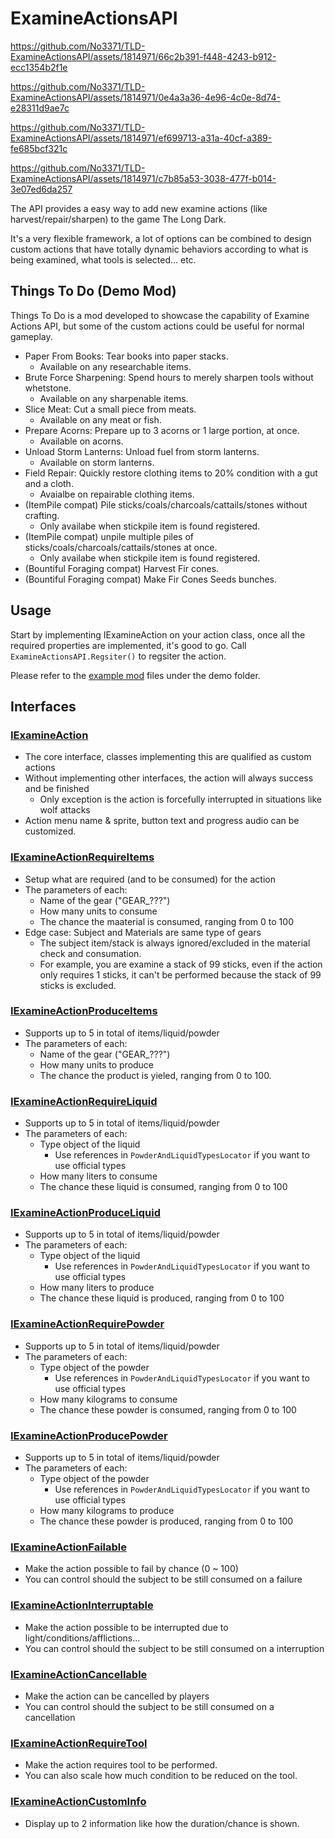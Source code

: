 # ExamineActionsAPI

https://github.com/No3371/TLD-ExamineActionsAPI/assets/1814971/66c2b391-f448-4243-b912-ecc1354b2f1e

https://github.com/No3371/TLD-ExamineActionsAPI/assets/1814971/0e4a3a36-4e96-4c0e-8d74-e28311d9ae7c

https://github.com/No3371/TLD-ExamineActionsAPI/assets/1814971/ef699713-a31a-40cf-a389-fe685bcf321c

https://github.com/No3371/TLD-ExamineActionsAPI/assets/1814971/c7b85a53-3038-477f-b014-3e07ed6da257

The API provides a easy way to add new examine actions (like harvest/repair/sharpen) to the game The Long Dark.

It's a very flexible framework, a lot of options can be combined to design custom actions that have totally dynamic behaviors according to what is being examined, what tools is selected... etc.

## Things To Do (Demo Mod)

Things To Do is a mod developed to showcase the capability of Examine Actions API, but some of the custom actions could be useful for normal gameplay.

- Paper From Books: Tear books into paper stacks.
    - Available on any researchable items.
- Brute Force Sharpening: Spend hours to merely sharpen tools without whetstone.
    - Available on any sharpenable items.
- Slice Meat: Cut a small piece from meats.
    - Available on any meat or fish.
- Prepare Acorns: Prepare up to 3 acorns or 1 large portion, at once.
    - Available on acorns.
- Unload Storm Lanterns: Unload fuel from storm lanterns.
    - Available on storm lanterns.
- Field Repair: Quickly restore clothing items to 20% condition with a gut and a cloth.
    - Avaialbe on repairable clothing items.
- (ItemPile compat) Pile sticks/coals/charcoals/cattails/stones without crafting.
    - Only availabe when stickpile item is found registered.
- (ItemPile compat) unpile multiple piles of sticks/coals/charcoals/cattails/stones at once.
    - Only availabe when stickpile item is found registered.
- (Bountiful Foraging compat) Harvest Fir cones.
- (Bountiful Foraging compat) Make Fir Cones Seeds bunches.

## Usage

Start by implementing IExamineAction on your action class, once all the required properties are implemented, it's good to go. Call  `ExamineActionsAPI.Regsiter()` to regsiter the action.

Please refer to the [example mod](https://github.com/No3371/TLD-ExamineActionsAPI/blob/master/demo/ThingsToDo.cs) files under the demo folder.

## Interfaces

### [IExamineAction](api/Interfaces/IExamineAction.cs)

- The core interface, classes implementing this are qualified as custom actions
- Without implementing other interfaces, the action will always success and be finished
    - Only exception is the action is forcefully interrupted in situations like wolf attacks
- Action menu name & sprite, button text and progress audio can be customized.

### [IExamineActionRequireItems](api/Interfaces/IExamineActionRequireItems.cs)

- Setup what are required (and to be consumed) for the action
- The parameters of each:
    - Name of the gear ("GEAR_???")
    - How many units to consume
    - The chance the maaterial is consumed, ranging from 0 to 100
- Edge case: Subject and Materials are same type of gears
    - The subject item/stack is always ignored/excluded in the material check and consumation.
    - For example, you are examine a stack of 99 sticks, even if the action only requires 1 sticks, it can't be performed because the stack of 99 sticks is excluded.

### [IExamineActionProduceItems](api/Interfaces/IExamineActionProduceItems.cs)

- Supports up to 5 in total of items/liquid/powder
- The parameters of each:
    - Name of the gear ("GEAR_???")
    - How many units to produce
    - The chance the product is yieled, ranging from 0 to 100.

### [IExamineActionRequireLiquid](api/Interfaces/IExamineActionRequireLiquid.cs)

- Supports up to 5 in total of items/liquid/powder
- The parameters of each:
    - Type object of the liquid
        - Use references in `PowderAndLiquidTypesLocator` if you want to use official types
    - How many liters to consume
    - The chance these liquid is consumed, ranging from 0 to 100

### [IExamineActionProduceLiquid](api/Interfaces/IExamineActionProduceLiquid.cs)

- Supports up to 5 in total of items/liquid/powder
- The parameters of each:
    - Type object of the liquid
        - Use references in `PowderAndLiquidTypesLocator` if you want to use official types
    - How many liters to produce
    - The chance these liquid is produced, ranging from 0 to 100
  
### [IExamineActionRequirePowder](api/Interfaces/IExamineActionRequirePowder.cs)

- Supports up to 5 in total of items/liquid/powder
- The parameters of each:
    - Type object of the powder
        - Use references in `PowderAndLiquidTypesLocator` if you want to use official types
    - How many kilograms to consume
    - The chance these powder is consumed, ranging from 0 to 100

### [IExamineActionProducePowder](api/Interfaces/IExamineActionProducePowder.cs)

- Supports up to 5 in total of items/liquid/powder
- The parameters of each:
    - Type object of the powder
        - Use references in `PowderAndLiquidTypesLocator` if you want to use official types
    - How many kilograms to produce
    - The chance these powder is produced, ranging from 0 to 100

### [IExamineActionFailable](api/Interfaces/IExamineActionFailable.cs)

- Make the action possible to fail by chance (0 ~ 100)
- You can control should the subject to be still consumed on a failure

### [IExamineActionInterruptable](api/Interfaces/IExamineActionInterruptable.cs)

- Make the action possible to be interrupted due to light/conditions/afflictions...
- You can control should the subject to be still consumed on a interruption

### [IExamineActionCancellable](api/Interfaces/IExamineActionCancellable.cs)

- Make the action can be cancelled by players
- You can control should the subject to be still consumed on a cancellation
  
### [IExamineActionRequireTool](api/Interfaces/IExamineActionRequireTool.cs)

- Make the action requires tool to be performed.
- You can also scale how much condition to be reduced on the tool.

### [IExamineActionCustomInfo](api/Interfaces/IExamineActionCustomInfo.cs)

- Display up to 2 information like how the duration/chance is shown.
